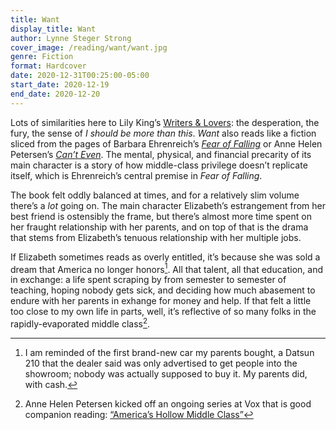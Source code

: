 ```yaml
---
title: Want
display_title: Want
author: Lynne Steger Strong
cover_image: /reading/want/want.jpg
genre: Fiction
format: Hardcover
date: 2020-12-31T00:25:00-05:00
start_date: 2020-12-19
end_date: 2020-12-20
---
```


Lots of similarities here to Lily King’s [Writers & Lovers](/reading/writers-and-lovers/): the desperation, the fury, the sense of *I should be more than this*. *Want* also reads like a fiction sliced from the pages of Barbara Ehrenreich’s [*Fear of Falling*](/reading/fear-of-falling) or Anne Helen Petersen’s [*Can’t Even*](/reading/cant-even). The mental, physical, and financial precarity of its main character is a story of how middle-class privilege doesn’t replicate itself, which is Ehrenreich’s central premise in *Fear of Falling*.

The book felt oddly balanced at times, and for a relatively slim volume there’s a *lot* going on. The main character Elizabeth’s estrangement from her best friend is ostensibly the frame, but there’s almost more time spent on her fraught relationship with her parents, and on top of that is the drama that stems from Elizabeth’s tenuous relationship with her multiple jobs. 

If Elizabeth sometimes reads as overly entitled, it’s because she was sold a dream that America no longer honors[^1]. All that talent, all that education, and in exchange: a life spent scraping by from semester to semester of teaching, hoping nobody gets sick, and deciding how much abasement to endure with her parents in exhange for money and help. If that felt a little too close to my own life in parts, well, it’s reflective of so many folks in the rapidly-evaporated middle class[^2].

[^1]: I am reminded of the first brand-new car my parents bought, a Datsun 210 that the dealer said was only advertised to get people into the showroom; nobody was actually supposed to buy it. My parents did, with cash.

[^2]: Anne Helen Petersen kicked off an ongoing series at Vox that is good companion reading: [“America’s Hollow Middle Class”](https://www.vox.com/the-goods/22166381/hollow-middle-class-american-dream)
